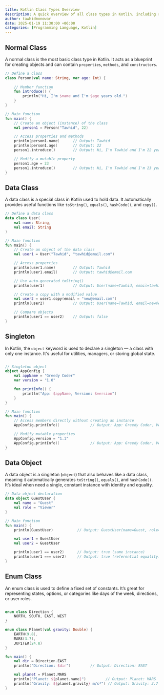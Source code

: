 ```yaml
---
title: Kotlin Class Types Overview
description: A quick overview of all class types in Kotlin, including regular classes, data classes, object declarations, sealed classes, abstract classes, and more—explaining their purpose and usage in concise terms.
author: tawhidmonowar
date: 2025-01-19 11:30:00 +06:00
categories: [Programming Language, Kotlin]
---
```


## Normal Class

A normal class is the most basic class type in Kotlin. It acts as a blueprint for creating objects and can contain `properties`, `methods`, and `constructors`.

```kotlin
// Define a class
class Person(val name: String, var age: Int) {
    
    // Member function
    fun introduce() {
        println("Hi, I'm $name and I'm $age years old.")
    }
}

// Main function
fun main() {
    // Create an object (instance) of the class
    val person1 = Person("Tawhid", 22)

    // Access properties and methods
    println(person1.name)      // Output: Tawhid
    println(person1.age)       // Output: 22
    person1.introduce()        // Output: Hi, I'm Tawhid and I'm 22 years old.

    // Modify a mutable property
    person1.age = 23
    person1.introduce()        // Output: Hi, I'm Tawhid and I'm 23 years old.
}

```

## Data Class 

A data class is a special class in Kotlin used to hold data. It automatically provides useful functions like `toString()`, `equals()`, `hashCode()`, and `copy()`.

```kotlin
// Define a data class
data class User(
    val name: String,
    val email: String
)

// Main function
fun main() {
    // Create an object of the data class
    val user1 = User("Tawhid", "tawhid@email.com")

    // Access properties
    println(user1.name)        // Output: Tawhid
    println(user1.email)       // Output: tawhid@email.com

    // Use auto-generated toString()
    println(user1)             // Output: User(name=Tawhid, email=tawhid@email.com)

    // Create a copy with a modified value
    val user2 = user1.copy(email = "new@email.com")
    println(user2)             // Output: User(name=Tawhid, email=new@email.com)

    // Compare objects
    println(user1 == user2)    // Output: false
}

```

## Singleton 

In Kotlin, the `object` keyword is used to declare a singleton — a class with only one instance. It's useful for utilities, managers, or storing global state.

```kotlin

// Singleton object
object AppConfig {
    val appName = "Greedy Coder"
    var version = "1.0"

    fun printInfo() {
        println("App: $appName, Version: $version")
    }
}

// Main function
fun main() {
    // Access members directly without creating an instance
    AppConfig.printInfo()              // Output: App: Greedy Coder, Version: 1.0

    // Modify mutable properties
    AppConfig.version = "1.1"
    AppConfig.printInfo()              // Output: App: Greedy Coder, Version: 1.1
}

```

## Data Object

A data object is a singleton (`object`) that also behaves like a data class, meaning it automatically generates `toString()`, `equals()`, and `hashCode()`. It’s ideal when need a single, constant instance with identity and equality.

```kotlin
// Data object declaration
data object GuestUser {
    val name = "Guest"
    val role = "Viewer"
}

// Main function
fun main() {
    println(GuestUser)           // Output: GuestUser(name=Guest, role=Viewer)

    val user1 = GuestUser
    val user2 = GuestUser

    println(user1 == user2)      // Output: true (same instance)
    println(user1 === user2)     // Output: true (referential equality)
}

```

## Enum Class

An enum class is used to define a fixed set of constants. It’s great for representing states, options, or categories like days of the week, directions, or user roles.

```kotlin

enum class Direction {
    NORTH, SOUTH, EAST, WEST
}

enum class Planet(val gravity: Double) {
    EARTH(9.8),
    MARS(3.7),
    JUPITER(24.8)
}

fun main() {
    val dir = Direction.EAST
    println("Direction: $dir")         // Output: Direction: EAST

    val planet = Planet.MARS
    println("Planet: ${planet.name}")         // Output: Planet: MARS
    println("Gravity: ${planet.gravity} m/s²") // Output: Gravity: 3.7 m/s²
}

```



